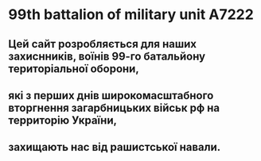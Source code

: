 # 99th battalion of military unit A7222

## Цей сайт розробляється для наших захиснників, воїнів 99-го батальйону територіальної оборони,
## які з перших днів широкомасштабного вторгнення загарбницьких військ рф на территорію України,
## захищають нас від рашистської навали.
